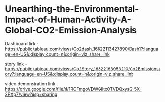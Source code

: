 # Unearthing-the-Environmental-Impact-of-Human-Activity-A-Global-CO2-Emission-Analysis


Dashboard link - https://public.tableau.com/views/Co2dash_16822113427890/Dash1?:language=en-US&:display_count=n&:origin=viz_share_link


story link - https://public.tableau.com/views/Co2Story_16822163953210/Co2Emissionstory?:language=en-US&:display_count=n&:origin=viz_share_link


video demonstration link - https://drive.google.com/file/d/1RCFmgoVDWGIltx0TVDQxysG-5X-2PXp7/view?usp=sharing
